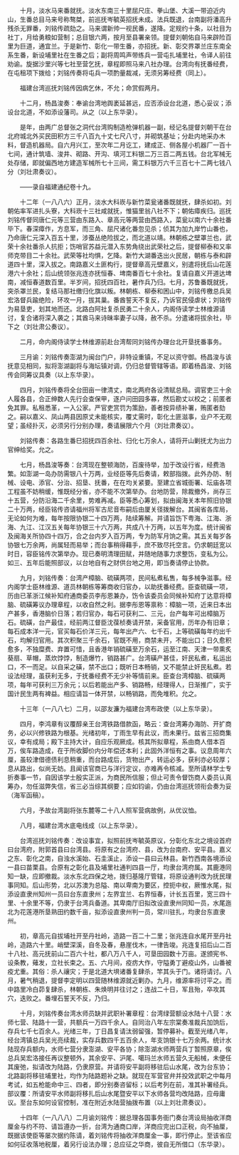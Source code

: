 <!-- { "loadSidebar": true } -->
　　十月，淡水马来番就抚。淡水东南三十里屈尺庄、拳山堡、大溪一带迫近内山，生番总目马来号称骜桀，前巡抚岑毓英招抚未成。法兵既退，台南副将潘高升残杀无罪番，刘铭传疏劾之。马来谓新帅一视民番，遂降。定规约十条，以社目为社丁，月给勇粮如营制；总目银六两，按月至县署亲领。提督刘朝佑自马来辟险百里为巨道，通宜兰。于是新竹、彰化一带生番，亦招抚。新、彰交界罩兰庄东南全系生番，新设埔里社在生番之后；副将周鸣声带练兵一营屯扎埔里社，令译人前往劝谕。旋据沙里兴等七社至营乞抚，章程即照马来八社办理。台湾向有抚番经费，在屯租项下拨给；刘铭传奏将屯兵一项酌量裁减，无须另筹经费（同上）。

　　福建台湾巡抚刘铭传因病乞休，不允；命赏假两月。

　　十二月，杨昌浚奏：奉谕台湾地舆袤延甚远，应否添设台北道，悉心妥议；添设台北道，不如添设藩司。从之（以上东华录）。

　　是年，由两广总督张之洞代台湾购制造枪弹机器一副，经记名提督刘朝干在台北府城北外买民田积方三千八百九十丈七尺八寸，并砌筑基址；分赴内地采办木料，督造机器局。自六月兴工，至次年二月讫工，建成正、侧各屋小机器厂一百十七间，通计筑墙、浚井、砌路、开沟、填河工料银二万三百二两五钱。台北军械无处存储，即就偏西地方建造军械所七十三间，需工料银万六千三百七十二两七钱八分（刘壮肃奏议）。

　　——录自福建通纪卷十九。

　　十二年（一八八六）正月，淡水大科崁与新竹菜瓮诸番既就抚，肆杀如初。刘朝佑率军进扎头寮，大科崁十三社咸就抚，惟猫里翁八社不下；朝佑瘴疾归。巡抚刘铭传督同唐仁元等三营由东路入、章高元等两营由西路入，菜瓮以南六十余社番毕下。春深瘴作，方息军，而三角、屈尺诸化番忽见杀；侦其为加九岸竹山番也，乃命唐仁元深入百五十里，涉蚕丛绝险拔之，而北道以靖。林朝栋之壁罩兰也，武荣十余社番杀人抗拒；饬哨官苏益元潜入东势角绕出武荣社之后，提督柳泰和又率师克带目二十余社。武荣等社均惧，乞降。新竹大湖番迭出火民居，朝栋与泰和辟道四十里，深入拔之。南路嘉义土匪构行，提督章高元壁嘉义，别遣将抚后山花莲港六十余社；后山统领张兆连亦抚恒春、埤南番百七十余社。复请自嘉义开道达埤南，减恒春道数百里。半岁间，招抚四百社，暑作兵乃归。七月，苏鲁番既就抚，突杀罩兰民，复结马那社缴归化旗以叛。林朝栋、柳泰和困山中，刘铭传檄总兵吴宏洛督兵踰绝险，环攻一月，拔其巢。番酋誓天不复反，乃诉官民侵虐状；刘铭传为易垦吏，划其地而还。北路白阿社复杀民勇二十余人，内阁侍读学士林维源请讨，复合诸将深入袭之；其酋马来诗昧率妻子以降，赦不杀。分遣诸将拔余社，毕下之（刘壮肃公奏议）。

　　二月，命内阁侍读学士林维源前赴台湾帮同刘铭传办理台北开垦抚番事务。

　　三月谕：刘铭传奏澎湖为闽台门户，非特设重镇，不足以资守御。杨昌浚与该抚意见相同，拟将澎湖副将与海坛镇对调，仍归总督管辖等语。即着杨昌浚、刘铭传会同筹议具奏（以上东华录）。

　　四月，刘铭传奏将全台田亩一律清丈，南北两府各设清赋总局。调官吏三十余人履各县，合正绅数人先行会查保甲，逐户问田园多寡，然后勘丈以校之；前匿者免其罪。私租悉革，一入公家。严官吏赏罚为策励，善者按异绩补署，贿匿者劾之。嗣以嘉义、凤山两县因原丈未能核实，覆丈需时，彰化土匪滋事，业户不无观望；虽经扑灭，必须另行分别办理，奏请展限六个月（刘壮肃奏议）。

　　刘铭传奏：各路生番巳招抚四百余社、归化七万余人，请将开山剿抚尤为出力官绅给奖。允之。

　　七月，杨昌浚等奏：台湾现在整顿海防，百废待举，加于改设行省，经费浩繁。如澎湖一岛办防需银八十万两，业经臣等先后奏请，敕部指拨。此外办防、制械、设电、添官、分治、招垦、抚番，在在均关紧要。至建立省城衙署、坛庙各项工程虽不妨稍缓，惟既经分省，亦不能不次第举办。台地防营，除裁撤外，尚存三十五营，分防沿海二千余里，势难再减。臣等悉心筹划，拟由闽海关本年照旧协银二十万两，经臣铭传咨请福州将军古尼音布嗣后由厦关径拨解台。其闽省各库局，无论如何为难，每年按限协银二十四万两，陆续筹解。并请旨饬下粤海、江海、浙海、九江、江汉五关每年协银三十六万两，共成八十万两，以五年为度。统计闽省及闽海关所协四十四万，合之台内岁入百万两，专为防军月饷之需。其五关每岁各协银七万余两，尚属轻而易举；而台事稍得藉手，庶不致尽托空言。仍求朝廷宽以时日，容臣铭传次第举办。现已奏明清理田赋，并随地随事力求整饬，变私为公。如三、五年后能照部议，以台地自有之财供台地之用，即当奏请停止协款。

　　九月，刘铭传奏：台湾产樟脑、硫磺两项，民间私煮私售，每多械争滋事。经内阁学士臣林维源、道员林朝栋等筹商收归官办，以助抚番经费。臣查硫磺一项，历由已革浙江候补知府通商委员李彤恩兼办，饬令该委员会同候补知府丁达意将樟脑、硫磺筹议办理章程，以收自然之利。据李彤恩等禀称：樟脑一项，近来日本出产甚多，香港脑价日落；若归官办，每石可获利二、三元，台产每年可出樟脑万石。硫磺，台产最佳，经前两江督臣沈葆桢奏请开禁，采备官用，历年办有旧章；每石成本洋一元，官买每石价洋三元，每年出产六、七千石，上等硫磺每年约出千石，均解归官用。其次积聚三千余石，官既不用，商禁未开，不能出口；日久愈积愈多，不独糜费、弃置可惜，且香港年销硫磺至万余石，运至江南、天津一带熏炙葵扇、草帽，蒸炊饽饽，制造爆竹，销路甚广。台湾磺产甚佳，奸民私煮，私运出口，不一而足。以自采之磺，禁不出口；既听日本畅销，又不能禁止奸民私煮。若设法经理，虽获利无多，于抚番经费不无少补等情前来。臣查台湾樟脑、硫磺两项，每年可获利三万余元；以后若能出产多、销路畅，经理得人，日渐推广，实于国计民生两有裨益。相应请旨一体开禁，以畅销路，而免堆积。允之。

　　十三年（一八八七）二月，以邵友濂为福建台湾布政使（以上东华录）。

　　四月，李鸿章有议覆醇亲王台湾铁路借款函，略云：查台湾筹办海防、开扩商务，必以兴修铁路为根基。光绪初年，丁雨生早有此议，而未果行。兹省三招商集议，幸有成局；殿下主持大计，自应乐观厥成。核其所拟章程，系由商人借本百万，俟车路造成，在于所收脚价内分年偿还本利；此固外洋恒有之事。议息周年六厘，虽较津借德债利息稍重，而台路成后，货物出产，转运必多，获利亦必较厚；息从路出，似尚无妨。且闻该官商已与洋行定议，亦难再令核减。至所请林学士专折奏事一节，自因该学士殷实正派，为商民所信服；但止可责令督饬商人委员认真筹办，勿任滋弊失信，省三必当综其纲要；应如钧谕，仍由台湾巡抚领衔会奏为妥（海军函稿）。

　　六月，予故台湾副将张东麓等二十八人照军营病故例，从优议恤。

　　八月，福建台湾水底电线成（以上东华录）。

　　台湾巡抚刘铭传奏：改设事宜，拟照前抚岑毓英原议，分彰化东北之境设首府曰台湾府，附郭首县曰台湾县。将原有之台湾府、县，改为台南府、安平县。嘉义之东、彰化之南，自浊水溪始、石圭溪止，添设一县曰云林县。新竹西南各境添设一县曰苗栗县。合原有之彰化县及埔里社通判四县一厅，均隶台湾府属。其鹿港同知一缺，应即撤裁。淡水东北四保之地，拨归基隆厅管辖，将原设通判改为抚民理事同知。后山形势，北以苏澳为总隘、南以卑南为要区，控扼中权，厥惟水尾，拟添设直隶州知州一员曰台东直隶州；左界宜兰、右界恒春，计长五百里，宽三四十里、十余里不等，仍隶于台湾兵备道。其卑南厅旧拟改设直隶州同知一员，水尾迤北为花莲港所垦熟田约数千亩，拟添设直隶州判一员，常川驻扎，均隶台东直隶州。

　　初，章高元自拔埔社开至丹社岭，造路一百二十二里；张兆连自水尾开至丹社岭，造路六十里。峭壁深溪，自冬及春，悬崖伐木，一律告竣。兆连复招后山二百十八社、高元抚前山二百六十社，都八万八千人，可垦田园数十万亩。遂颁宪书、设条教，薙发，立社长束之。五、六月间，疫疠大作，守隘勇丁避疫山外，山番被疫尤重。其俗：杀人禳灾；于是北道大埧诸番复肆杀，竿其头于门。诸将请讨。八月，暑气稍退，提督李定明以四营随林维源就近剿办。九月，维源率将讨平之。而中路里冷白茆复肆杀，林朝栋、朱焕明并往讨之；连战二十日，军且殆，卒攻其穴，迭败之。番埋石誓天不反，乃归。

　　十月，刘铭传奏台湾水师员缺并武职补署章程：台湾绿营额设水陆十八营：水师七营、陆路十一营，共额兵一万四千余人。自同治八年左宗棠奏准裁兵加饷后，存兵七千七百余人。光绪三年，丁日昌复请汰弱留强，暂停募补。截至光绪八年，经台湾镇总兵吴光亮续裁，实存兵数四千五百余人，年支饷银十七万余两。统计水陆现存兵额内，水师七营分隶澎湖、安平各协；除澎湖水师两营兵丁暂照原章，俟总兵吴宏洛接任再议整顿外，其余安平、沪尾、噶玛兰水师五营久无船械，未便任其废弛，拟请改为陆路，仍隶原营。并请将安平副将移驻后山水尾，改为台东协；北路副将移驻埔里社，均作为陆路题补之缺。就现在军营官弁并投效武职之中每月考试，如五枪能命中三、四者，即分别奏咨留标；以后考列在前，准其补署经兵。部议覆：所请安平水师副将移扎后山水尾暨安平以下水师各营均改陆路，应毋庸议。至台东如何设官控制，准在附近水陆营抽拨布置（以上刘壮肃奏议）。

　　十四年（一八八八）二月谕刘铭传：据总理各国事务衙门奏台湾设局抽收洋商厘金与约不符、请旨遵办一折，台湾为通商口岸，洋商应完出口正税，向不抽厘，既据该使臣等屡次据约陈请，着刘铭传将抽收洋商厘金一事，即行停止。至该省应如何征收落地税厘，着另行设法办理；总应征之华商，彼自无所借口（东华录）。

